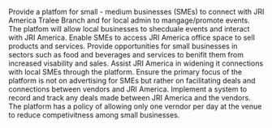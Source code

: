 Provide a platfom for small - medium businesses (SMEs) to connect with JRI America Tralee Branch and for local admin to mangage/promote events.
The platfom will allow local businesses to shecduale events and interact with JRI America.
Enable SMEs to access JRI America office space to sell products and services.
Provide opportunities for small businesses in sectors such as food and beverages and services to benifit them from increased visability and sales. 
Assist JRI America in widening it connections with local SMEs through the platform.
Ensure the primary focus of the platform is not on advertising for SMEs but rather on facilitating deals and connections between vendors and JRI America.
Implement a system to record and track any deals made between JRI America and the vendors. 
The platform has a policy of allowing only one verndor per day at the venue to reduce competivitness among small businesses.
